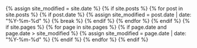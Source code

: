 {% assign site_modified = site.date %}
{% if site.posts %}
    {% for post in site.posts %}
        {% if post.date %}
            {% assign site_modified = post.date | date: "%Y-%m-%d" %}
            {% break %}
        {% endif %}
    {% endfor %}
{% endif %}
{% if site.pages %}
    {% for page in site.pages %}
        {% if page.date and page.date > site_modified %}
            {% assign site_modified = page.date | date: "%Y-%m-%d" %}
        {% endif %}
    {% endfor %}
{% endif %}
<script type="application/ld+json">
    {
        "@context": "http://schema.org",
        "@type": "WebSite",
        {% if site.name %}"name": "{{ site.name }}",{% endif %}
        {% if site.description %}"description": "{{ site.description }}",{% endif %}
        {% if site.url %}"url": "{{ site.url }}",{% endif %}
        {% if site.author %}"author": 
            {
                "@type": "Person",
                "name": "{{ site.author }}"
            },{% endif %}
        {% if site.date %}"dateCreated": "{{ site.date }}",{% endif %}
        "dateModified": "{{ site_modified }}"
    }
</script>
<script type="application/ld+json">
    {
        "@context": "http://schema.org",
        "@type": "{% if page.type %}{{ page.type }}{% elsif page.is_post %}BlogPosting{% else %}WebPage{% endif %}",
        {% if page.title %}"name": "{{ page.title }}",{% endif %}
        {% if page.description %}"description": "{{ page.description }}",{% endif %}
        {% if page.author or site.author %}"author": 
            {
                "@type": "Person",
                "name": "{% if page.author %}{{ page.author }}{% else %}{{ site.author }}{% endif %}"
            },{% endif %}
        {% if page.date %}"dateCreated": "{{ page.date }}",{% endif %}
        {% if page.breadcrumbs %}"breadcrumb":
            {
                "@type": "BreadcrumbList",
                "itemListElement": [{% for breadcrumb in page.breadcrumbs %}
                    {
                        "@type": "ListItem",
                        "position": {{ forloop.index }},
                        "item": {
                            "@type": "{% if breadcrumb.type %}{{ breadcrumb.type }}{% else %}WebPage{% endif %}",
                            "@id": "{{ site.url }}{% if breadcrumb.url == 'page.url' %}{{ page.url }}{% else %}{{ breadcrumb.url }}{% endif %}",
                            "name": "{% if breadcrumb.title == 'page.title' %}{{ page.title }}{% else %}{{ breadcrumb.title }}{% endif %}"
                        }
                    }{% unless forloop.last %},{% endunless %}
                {% endfor %}]
            },{% endif %}
        "url": "{{ site.url }}{{ page.url }}"
    }
</script>
